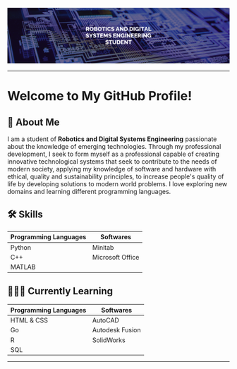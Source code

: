 ![Banner](https://github.com/marcos-allen/marcos-allen/blob/main/Banner.png)

---

# Welcome to My GitHub Profile!

## 👋 About Me
I am a student of **Robotics and Digital Systems Engineering** passionate about the knowledge of emerging technologies.
Through my professional development, I seek to form myself as a professional capable of creating innovative technological systems that seek to contribute to the needs of modern society, applying my knowledge of software and hardware with ethical, quality and sustainability principles, to increase people's quality of life by developing solutions to modern world problems.
I love exploring new domains and learning different programming languages.


## 🛠️ Skills

| Programming Languages | Softwares |
|----------|----------|
| Python | Minitab |
| C++ | Microsoft Office |
| MATLAB |  |


## 🌱👨‍💻 Currently Learning

| Programming Languages | Softwares |
|----------|----------|
| HTML & CSS | AutoCAD |
| Go | Autodesk Fusion |
| R | SolidWorks |
| SQL |  |

---
